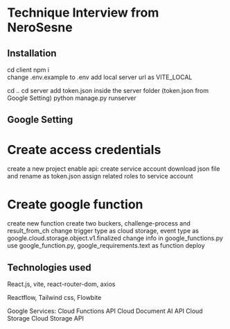 # Technique Interview from NeroSesne

## Installation

cd client
npm i  
change .env.example to .env
add local server url as VITE_LOCAL

cd ..
cd server
add token.json inside the server folder (token.json from Google Setting)
python manage.py runserver

## Google Setting

# Create access credentials

create a new project
enable api:
create service account
download json file and rename as token.json
assign related roles to service account

# Create google function

create new function
create two buckers, challenge-process and result_from_ch
change trigger type as cloud storage, event type as google.cloud.storage.object.v1.finalized
change info in google_functions.py
use google_function.py, google_requirements.text as function
deploy

## Technologies used

React.js, vite, react-router-dom, axios

Reactflow, Tailwind css, Flowbite

Google Services:
Cloud Functions API
Cloud Document AI API
Cloud Storage
Cloud Storage API
